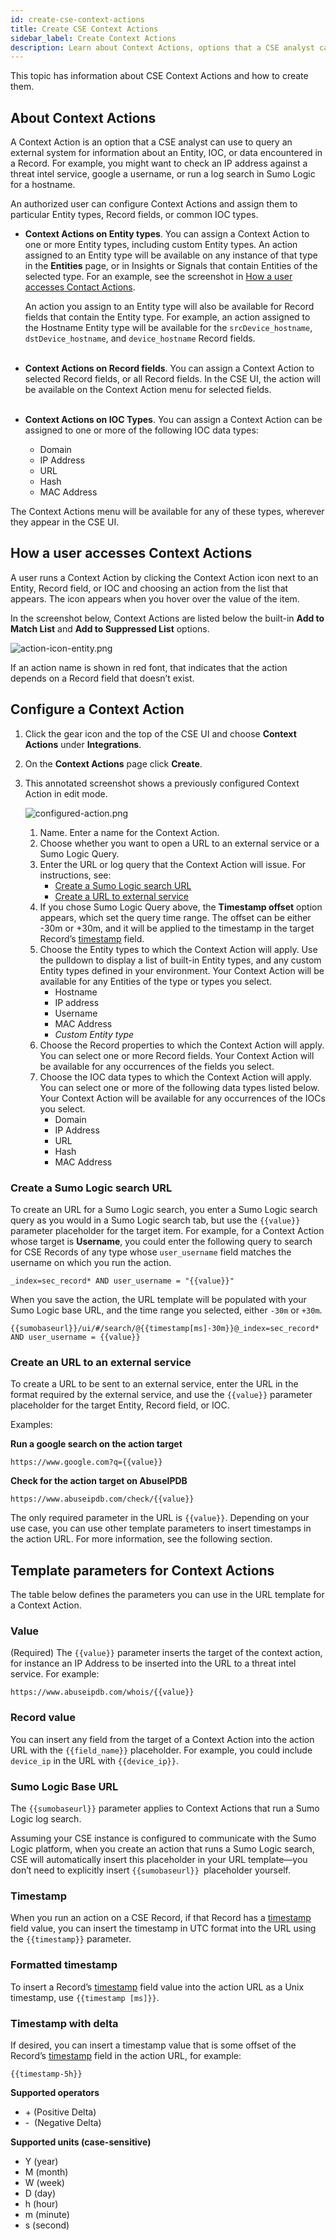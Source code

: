 ```yaml
---
id: create-cse-context-actions
title: Create CSE Context Actions
sidebar_label: Create Context Actions
description: Learn about Context Actions, options that a CSE analyst can use to query an external system for information about an Entity, IOC, or data encountered in Record.
---
```


This topic has information about CSE Context Actions and how to create them. 

## About Context Actions

A Context Action is an option that a CSE analyst can use to query an external system for information about an Entity, IOC, or data encountered in a Record. For example, you might want to check an IP address against a threat intel service, google a username, or run a log search in Sumo Logic for a hostname. 

An authorized user can configure Context Actions and assign them to particular Entity types, Record fields, or common IOC types.

* **Context Actions on Entity types**. You can assign a Context Action to one or more Entity types, including custom Entity types. An action assigned to an Entity type will be available on any instance of that type in the **Entities** page, or in Insights or Signals that contain Entities of the selected type. For an example, see the screenshot in [How a user accesses Contact Actions](create-cse-context-actions.md).  

    An action you assign to an Entity type will also be available for Record fields that contain the Entity type. For example, an action assigned to the Hostname Entity type will be available for the `srcDevice_hostname`, `dstDevice_hostname`, and `device_hostname` Record fields.  
     
* **Context Actions on Record fields**. You can assign a Context Action to selected Record fields, or all Record fields. In the CSE UI, the action will be available on the Context Action menu for selected fields.  
     
* **Context Actions on IOC Types**. You can assign a Context Action
    can be assigned to one or more of the following IOC data types:
    * Domain
    * IP Address
    * URL
    * Hash
    * MAC Address

The Context Actions menu will be available for any of these types, wherever they appear in the CSE UI.

## How a user accesses Context Actions

A user runs a Context Action by clicking the Context Action icon next to an Entity, Record field, or IOC and choosing an action from the list that appears. The icon appears when you hover over the value of the item.

In the screenshot below, Context Actions are listed below the built-in **Add to Match List** and **Add to Suppressed List** options.

![action-icon-entity.png](/img/cse/action-icon-entity.png)

If an action name is shown in red font, that indicates that the action depends on a Record field that doesn’t exist.

## Configure a Context Action

1. Click the gear icon and the top of the CSE UI and choose **Context Actions** under **Integrations**.
1. On the **Context Actions** page click **Create**.
1. This annotated screenshot shows a previously configured Context Action in edit mode.  

    ![configured-action.png](/img/cse/configured-action.png)

    1. Name. Enter a name for the Context Action. 
    1. Choose whether you want to open a URL to an external service or
        a Sumo Logic Query. 
    1. Enter the URL or log query that the Context Action will issue.
        For instructions, see:
        * [Create a Sumo Logic search URL](create-cse-context-actions.md#create-a-sumo-logic-search-url)
        * [Create a URL to external service](create-cse-context-actions.md#create-an-url-to-an-external-service)
    1. If you chose Sumo Logic Query above, the **Timestamp offset** option appears, which set the query time range. The offset can be either -30m or +30m, and it will be applied to the timestamp in the target Record’s [timestamp](../cse-schema/schema-attributes.md) field.
    1. Choose the Entity types to which the Context Action will apply. Use the pulldown to display a list of built-in Entity types, and any custom Entity types defined in your environment. Your Context Action will be available for any Entities of the type or types you select. 
        * Hostname
        * IP address 
        * Username
        * MAC Address
        * *Custom Entity type*
    1. Choose the Record properties to which the Context Action will apply. You can select one or more Record fields. Your Context Action will be available for any occurrences of the fields you select. 
    1. Choose the IOC data types to which the Context Action will apply. You can select one or more of the following data types listed below. Your Context Action will be available for any occurrences of the IOCs you select.
        * Domain
        * IP Address
        * URL
        * Hash
        * MAC Address

### Create a Sumo Logic search URL

To create an URL for a Sumo Logic search, you enter a Sumo Logic search query as you would in a Sumo Logic search tab, but use the `{{value}}` parameter placeholder for the target item. For example, for a Context Action whose target is **Username**, you could enter the following query to search for CSE Records of any type whose `user_username` field matches the username on which you run the action. 

`_index=sec_record* AND user_username = "{{value}}"`

When you save the action, the URL template will be populated with your Sumo Logic base URL, and the time range you selected, either `-30m` or `+30m`.

`{{sumobaseurl}}/ui/#/search/@{{timestamp[ms]-30m}}@_index=sec_record* AND user_username = {{value}}`

### Create an URL to an external service

To create a URL to be sent to an external service, enter the URL in the format required by the external service, and use the `{{value}}` parameter placeholder for the target Entity, Record field, or IOC. 

Examples:

**Run a google search on the action target**

`https://www.google.com?q={{value}}`

**Check for the action target on AbuseIPDB**

`https://www.abuseipdb.com/check/{{value}}`

The only required parameter in the URL is `{{value}}`. Depending on your use case, you can use other template parameters to insert timestamps in the action URL. For more information, see the following section. 

## Template parameters for Context Actions

The table below defines the parameters you can use in the URL template for a Context Action.

### Value

(Required) The `{{value}}` parameter inserts the target of the context action, for instance an IP Address to be inserted into the URL to a threat intel service. For example:

`https://www.abuseipdb.com/whois/{{value}}`

### Record value

You can insert any field from the target of a Context Action into the action URL with the `{{field_name}}` placeholder. For example, you could include `device_ip` in the URL with `{{device_ip}}`.  

### Sumo Logic Base URL

The `{{sumobaseurl}}` parameter applies to Context Actions that run a Sumo Logic log search.

Assuming your CSE instance is configured to communicate with the Sumo Logic platform, when you create an action that runs a Sumo Logic search, CSE will automatically insert this placeholder in your URL template—you don’t need to explicitly insert `{{sumobaseurl}} `placeholder yourself.

### Timestamp

When you run an action on a CSE Record, if that Record has a [timestamp](../cse-schema/schema-attributes.md) field value, you can insert the timestamp in UTC format into the URL using the `{{timestamp}}` parameter.

### Formatted timestamp

To insert a Record’s [timestamp](../cse-schema/schema-attributes.md) field value into the action URL as a Unix timestamp, use `{{timestamp [ms]}}`.

### Timestamp with delta

If desired, you can insert a timestamp value that is some offset of the Record’s [timestamp](../cse-schema/schema-attributes.md) field in the action URL, for example: 

`{{timestamp-5h}}`

**Supported operators**

* \+ (Positive Delta)
* \-  (Negative Delta)

**Supported units (case-sensitive)**

* Y (year)
* M (month)
* W (week)
* D (day)
* h (hour)
* m (minute)
* s (second)
